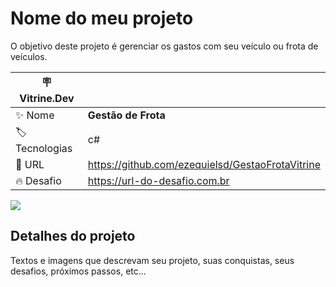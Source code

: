 # Nome do meu projeto

O objetivo deste projeto é gerenciar os gastos com seu veículo ou frota de veículos.

| :placard: Vitrine.Dev |     |
| -------------  | --- |
| :sparkles: Nome        | **Gestão de Frota**
| :label: Tecnologias | c#
| :rocket: URL         | https://github.com/ezequielsd/GestaoFrotaVitrine
| :fire: Desafio     | https://url-do-desafio.com.br

<!-- Inserir imagem com a #vitrinedev ao final do link -->
![](https://via.placeholder.com/1200x500.png?text=imagem+lindona+do+meu+projeto#vitrinedev)

## Detalhes do projeto

Textos e imagens que descrevam seu projeto, suas conquistas, seus desafios, próximos passos, etc...
